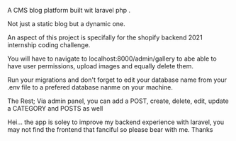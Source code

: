 A CMS blog platform built wit laravel php .

Not just a static blog but a dynamic one.

An aspect of this project is specifally for the shopify backend 2021 internship coding challenge.

You will have to navigate to localhost:8000/admin/gallery to abe able to have user permissions, upload images and equally delete them.


Run your migrations and don't forget to edit your database name from your .env file to a prefered database nanme on your machine.

The Rest;
Via admin panel, you can add a POST, create, delete, edit, update a CATEGORY and POSTS as well

Hei... the app is soley to improve my backend experience with laravel, you may not find the frontend that fanciful so please bear with me. Thanks

